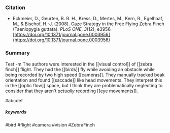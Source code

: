 ### Citation
* Eckmeier, D., Geurten, B. R. H., Kress, D., Mertes, M., Kern, R., Egelhaaf, M., & Bischof, H.-J. (2008). Gaze Strategy in the Free Flying Zebra Finch (Taeniopygia guttata). _PLoS ONE_, _3_(12), e3956. [https://doi.org/10.1371/journal.pone.0003956](https://doi.org/10.1371/journal.pone.0003956)

### Summary

Test -m The authors were interested in the [[visual control]] of [[zebra finch]] flight. They had the [[birds]] fly while avoiding an obstacle while being recorded by two high speed [[cameras]]. They manually tracked beak orientation and found [[saccade]] like head movements. They interpret this in the [[optic flow]] space,  but I think they are problematically neglecting to consider that they aren't *actually* recording [[eye movements]].

#abcdef 

##### keywords
#bird
#flight
#camera
#vision
#ZebraFinch
